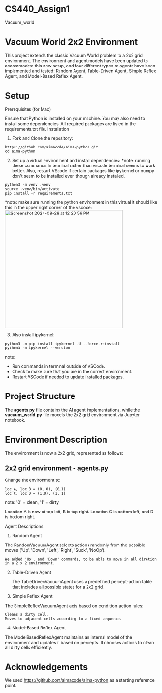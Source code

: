 # CS440_Assign1
Vacuum_world

# Vacuum World 2x2 Environment

This project extends the classic Vacuum World problem to a 2x2 grid environment. The environment and agent models have been updated to accommodate this new setup, and four different types of agents have been implemented and tested: Random Agent, Table-Driven Agent, Simple Reflex Agent, and Model-Based Reflex Agent.

# Setup
Prerequisites (for Mac)

Ensure that Python is installed on your machine. You may also need to install some dependencies. All required packages are listed in the requirements.txt file.
Installation

1. Fork and Clone the repository:
```
https://github.com/aimacode/aima-python.git
cd aima-python
```
2. Set up a virtual environment and install dependencies:
*note: running these commands in terminal rather than vscode terminal seems to work better. 
Also, restart VScode if certain packages like ipykernel or numpy don't seem to be installed even though already installed. 
```
python3 -m venv .venv
source .venv/bin/activate
pip install -r requirements.txt
```
*note: make sure running the python environment in this virtual
It should like this in the upper right corner of the vscode: 
<img width="389" alt="Screenshot 2024-08-28 at 12 20 59 PM" src="https://github.com/user-attachments/assets/d09fc2f4-6b06-4661-b382-dd3303737569">

3. Also install ipykernel:
```
python3 -m pip install ipykernel -U --force-reinstall
python3 -m ipykernel --version
```

note: 
- Run commands in terminal outside of VSCode.
- Check to make sure that you are in the correct environment.
- Restart VSCode if needed to update installed packages. 

# Project Structure
The **agents.py** file contains the AI agent implementations, while the **vacuum_world.py** file models the 2x2 grid environment via Jupyter notebook. 

# Environment Description
The environment is now a 2x2 grid, represented as follows:

## 2x2 grid environment - agents.py

Change the environment to: 
```
loc_A, loc_B = (0, 0), (0,1)
loc_C, loc_D = (1,0), (1, 1)
```

note: '0' = clean, '1' = dirty

Location A is now at top left, B is top right. 
Location C is bottom left, and D is bottom right.

Agent Descriptions
1. Random Agent

The RandomVacuumAgent selects actions randomly from the possible moves ('Up', 'Down', 'Left', 'Right', 'Suck', 'NoOp').

    We added 'Up', and 'Down' commands, to be able to move in all diretion in a 2 x 2 environment.

2. Table-Driven Agent

    The TableDrivenVacuumAgent uses a predefined percept-action table that includes all possible states for a 2x2 grid.

3. Simple Reflex Agent

The SimpleReflexVacuumAgent acts based on condition-action rules:

    Cleans a dirty cell.
    Moves to adjacent cells according to a fixed sequence.

4. Model-Based Reflex Agent

The ModelBasedReflexAgent maintains an internal model of the environment and updates it based on percepts. It chooses actions to clean all dirty cells efficiently.

# Acknowledgements
We used https://github.com/aimacode/aima-python as a starting reference point. 

